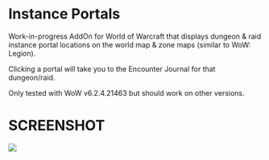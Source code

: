 Instance Portals
=============

Work-in-progress AddOn for World of Warcraft that displays dungeon & raid instance portal locations on the world map & zone maps (similar to WoW: Legion).

Clicking a portal will take you to the Encounter Journal for that dungeon/raid.

Only tested with WoW v6.2.4.21463 but should work on other versions.

SCREENSHOT
=============

[![](http://hccdata.s3.amazonaws.com/gh_wow_instanceportals.jpg)](http://hccdata.s3.amazonaws.com/gh_wow_instanceportals.jpg)
